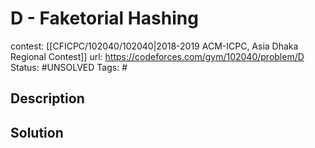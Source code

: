 # D - Faketorial Hashing

contest: [[CFICPC/102040/102040|2018-2019 ACM-ICPC, Asia Dhaka Regional Contest]]
url: https://codeforces.com/gym/102040/problem/D
Status: #UNSOLVED
Tags: #

## Description

## Solution

